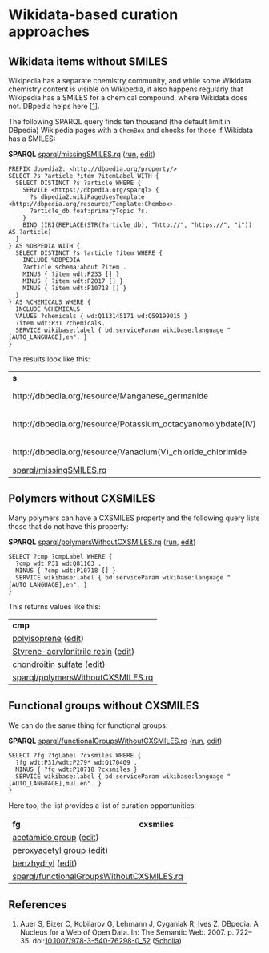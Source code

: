 # Wikidata-based curation approaches

## Wikidata items without SMILES

Wikipedia has a separate chemistry community, and while some Wikidata chemistry content is visible on
<a name="tp1">Wikipedia</a>, it also happens regularly that Wikipedia has a <a name="tp2">SMILES</a> for a chemical compound, where Wikidata
does not. DBpedia helps here [<a href="#citeref1">1</a>].

The following SPARQL query finds ten thousand (the default limit in <a name="tp3">DBpedia</a>) Wikipedia pages with 
a `ChemBox` and checks for those if Wikidata has a SMILES:

**SPARQL** [sparql/missingSMILES.rq](sparql/missingSMILES.code.html) ([run](https://query.wikidata.org/embed.html#PREFIX%20dbpedia2%3A%20%3Chttp%3A%2F%2Fdbpedia.org%2Fproperty%2F%3E%0A%0ASELECT%20%3Fs%20%3Farticle%20%3Fitem%20%3FitemLabel%20WITH%20%7B%0A%20%20SELECT%20DISTINCT%20%3Fs%20%3Farticle%20WHERE%20%7B%0A%20%20%20%20SERVICE%20%3Chttps%3A%2F%2Fdbpedia.org%2Fsparql%3E%20%7B%0A%20%20%20%20%20%20%3Fs%20dbpedia2%3AwikiPageUsesTemplate%20%3Chttp%3A%2F%2Fdbpedia.org%2Fresource%2FTemplate%3AChembox%3E.%0A%20%20%20%20%20%20%3Farticle_db%20foaf%3AprimaryTopic%20%3Fs.%0A%20%20%20%20%7D%0A%20%20%20%20BIND%20%28IRI%28REPLACE%28STR%28%3Farticle_db%29%2C%20%22http%3A%2F%2F%22%2C%20%22https%3A%2F%2F%22%2C%20%22i%22%29%29%20AS%20%3Farticle%29%0A%20%20%7D%0A%7D%20AS%20%25DBPEDIA%20WITH%20%7B%0A%20%20SELECT%20DISTINCT%20%3Fs%20%3Farticle%20%3Fitem%20WHERE%20%7B%0A%20%20%20%20INCLUDE%20%25DBPEDIA%0A%20%20%20%20%3Farticle%20schema%3Aabout%20%3Fitem%20.%0A%20%20%20%20MINUS%20%7B%20%3Fitem%20wdt%3AP233%20%5B%5D%20%7D%0A%20%20%20%20MINUS%20%7B%20%3Fitem%20wdt%3AP2017%20%5B%5D%20%7D%0A%20%20%20%20MINUS%20%7B%20%3Fitem%20wdt%3AP10718%20%5B%5D%20%7D%0A%20%20%7D%0A%7D%20AS%20%25CHEMICALS%20WHERE%20%7B%0A%20%20INCLUDE%20%25CHEMICALS%0A%20%20VALUES%20%3Fchemicals%20%7B%20wd%3AQ113145171%20wd%3AQ59199015%20%7D%0A%20%20%3Fitem%20wdt%3AP31%20%3Fchemicals.%0A%20%20SERVICE%20wikibase%3Alabel%20%7B%20bd%3AserviceParam%20wikibase%3Alanguage%20%22%5BAUTO_LANGUAGE%5D%2Cen%22.%20%7D%0A%7D%0A), [edit](https://query.wikidata.org/#PREFIX%20dbpedia2%3A%20%3Chttp%3A%2F%2Fdbpedia.org%2Fproperty%2F%3E%0A%0ASELECT%20%3Fs%20%3Farticle%20%3Fitem%20%3FitemLabel%20WITH%20%7B%0A%20%20SELECT%20DISTINCT%20%3Fs%20%3Farticle%20WHERE%20%7B%0A%20%20%20%20SERVICE%20%3Chttps%3A%2F%2Fdbpedia.org%2Fsparql%3E%20%7B%0A%20%20%20%20%20%20%3Fs%20dbpedia2%3AwikiPageUsesTemplate%20%3Chttp%3A%2F%2Fdbpedia.org%2Fresource%2FTemplate%3AChembox%3E.%0A%20%20%20%20%20%20%3Farticle_db%20foaf%3AprimaryTopic%20%3Fs.%0A%20%20%20%20%7D%0A%20%20%20%20BIND%20%28IRI%28REPLACE%28STR%28%3Farticle_db%29%2C%20%22http%3A%2F%2F%22%2C%20%22https%3A%2F%2F%22%2C%20%22i%22%29%29%20AS%20%3Farticle%29%0A%20%20%7D%0A%7D%20AS%20%25DBPEDIA%20WITH%20%7B%0A%20%20SELECT%20DISTINCT%20%3Fs%20%3Farticle%20%3Fitem%20WHERE%20%7B%0A%20%20%20%20INCLUDE%20%25DBPEDIA%0A%20%20%20%20%3Farticle%20schema%3Aabout%20%3Fitem%20.%0A%20%20%20%20MINUS%20%7B%20%3Fitem%20wdt%3AP233%20%5B%5D%20%7D%0A%20%20%20%20MINUS%20%7B%20%3Fitem%20wdt%3AP2017%20%5B%5D%20%7D%0A%20%20%20%20MINUS%20%7B%20%3Fitem%20wdt%3AP10718%20%5B%5D%20%7D%0A%20%20%7D%0A%7D%20AS%20%25CHEMICALS%20WHERE%20%7B%0A%20%20INCLUDE%20%25CHEMICALS%0A%20%20VALUES%20%3Fchemicals%20%7B%20wd%3AQ113145171%20wd%3AQ59199015%20%7D%0A%20%20%3Fitem%20wdt%3AP31%20%3Fchemicals.%0A%20%20SERVICE%20wikibase%3Alabel%20%7B%20bd%3AserviceParam%20wikibase%3Alanguage%20%22%5BAUTO_LANGUAGE%5D%2Cen%22.%20%7D%0A%7D%0A))

```sparql
PREFIX dbpedia2: <http://dbpedia.org/property/>
SELECT ?s ?article ?item ?itemLabel WITH {
  SELECT DISTINCT ?s ?article WHERE {
    SERVICE <https://dbpedia.org/sparql> {
      ?s dbpedia2:wikiPageUsesTemplate <http://dbpedia.org/resource/Template:Chembox>.
      ?article_db foaf:primaryTopic ?s.
    }
    BIND (IRI(REPLACE(STR(?article_db), "http://", "https://", "i")) AS ?article)
  }
} AS %DBPEDIA WITH {
  SELECT DISTINCT ?s ?article ?item WHERE {
    INCLUDE %DBPEDIA
    ?article schema:about ?item .
    MINUS { ?item wdt:P233 [] }
    MINUS { ?item wdt:P2017 [] }
    MINUS { ?item wdt:P10718 [] }
  }
} AS %CHEMICALS WHERE {
  INCLUDE %CHEMICALS
  VALUES ?chemicals { wd:Q113145171 wd:Q59199015 }
  ?item wdt:P31 ?chemicals.
  SERVICE wikibase:label { bd:serviceParam wikibase:language "[AUTO_LANGUAGE],en". }
}
```

The results look like this:

<table>
  <tr>
    <td><b>s</b></td>
    <td><b>article</b></td>
    <td><b>item</b></td>
  </tr>
  <tr>
    <td>http://dbpedia.org/resource/Manganese_germanide</td>
    <td>https://en.wikipedia.org/wiki/Manganese_germanide</td>
    <td><a href="https://tools.wmflabs.org/scholia/Q97933222">Manganese germanide</a> (<a href="http://www.wikidata.org/entity/Q97933222">edit</a>)</td>
  </tr>
  <tr>
    <td>http://dbpedia.org/resource/Potassium_octacyanomolybdate(IV)</td>
    <td>https://en.wikipedia.org/wiki/Potassium_octacyanomolybdate(IV)</td>
    <td><a href="https://tools.wmflabs.org/scholia/Q98078085">Potassium octacyanomolybdate(IV)</a> (<a href="http://www.wikidata.org/entity/Q98078085">edit</a>)</td>
  </tr>
  <tr>
    <td>http://dbpedia.org/resource/Vanadium(V)_chloride_chlorimide</td>
    <td>https://en.wikipedia.org/wiki/Vanadium(V)_chloride_chlorimide</td>
    <td><a href="https://tools.wmflabs.org/scholia/Q100341984">vanadium(V) chloride chlorimide</a> (<a href="http://www.wikidata.org/entity/Q100341984">edit</a>)</td>
  </tr>
  <tr><td colspan="2"><a href="sparql/missingSMILES.code.html">sparql/missingSMILES.rq</a></td></tr>
</table>

## Polymers without CXSMILES

Many <a name="tp4">polymers</a> can have a <a name="tp5">CXSMILES</a> property and the following query lists those that do not
have this property:

**SPARQL** [sparql/polymersWithoutCXSMILES.rq](sparql/polymersWithoutCXSMILES.code.html) ([run](https://query.wikidata.org/embed.html#SELECT%20%3Fcmp%20%3FcmpLabel%20WHERE%20%7B%0A%20%20%3Fcmp%20wdt%3AP31%20wd%3AQ81163%20.%0A%20%20MINUS%20%7B%20%3Fcmp%20wdt%3AP10718%20%5B%5D%20%7D%0A%20%20SERVICE%20wikibase%3Alabel%20%7B%20bd%3AserviceParam%20wikibase%3Alanguage%20%22%5BAUTO_LANGUAGE%5D%2Cen%22.%20%7D%0A%7D%0A), [edit](https://query.wikidata.org/#SELECT%20%3Fcmp%20%3FcmpLabel%20WHERE%20%7B%0A%20%20%3Fcmp%20wdt%3AP31%20wd%3AQ81163%20.%0A%20%20MINUS%20%7B%20%3Fcmp%20wdt%3AP10718%20%5B%5D%20%7D%0A%20%20SERVICE%20wikibase%3Alabel%20%7B%20bd%3AserviceParam%20wikibase%3Alanguage%20%22%5BAUTO_LANGUAGE%5D%2Cen%22.%20%7D%0A%7D%0A))

```sparql
SELECT ?cmp ?cmpLabel WHERE {
  ?cmp wdt:P31 wd:Q81163 .
  MINUS { ?cmp wdt:P10718 [] }
  SERVICE wikibase:label { bd:serviceParam wikibase:language "[AUTO_LANGUAGE],en". }
}
```

This returns values like this:

<table>
  <tr>
    <td><b>cmp</b></td>
  </tr>
  <tr>
    <td><a href="https://tools.wmflabs.org/scholia/Q145126">polyisoprene</a> (<a href="http://www.wikidata.org/entity/Q145126">edit</a>)</td>
  </tr>
  <tr>
    <td><a href="https://tools.wmflabs.org/scholia/Q146415">Styrene-acrylonitrile resin</a> (<a href="http://www.wikidata.org/entity/Q146415">edit</a>)</td>
  </tr>
  <tr>
    <td><a href="https://tools.wmflabs.org/scholia/Q408014">chondroitin sulfate</a> (<a href="http://www.wikidata.org/entity/Q408014">edit</a>)</td>
  </tr>
  <tr><td colspan="2"><a href="sparql/polymersWithoutCXSMILES.code.html">sparql/polymersWithoutCXSMILES.rq</a></td></tr>
</table>

## Functional groups without CXSMILES

We can do the same thing for <a name="tp6">functional groups</a>:

**SPARQL** [sparql/functionalGroupsWithoutCXSMILES.rq](sparql/functionalGroupsWithoutCXSMILES.code.html) ([run](https://query.wikidata.org/embed.html#SELECT%20%3Ffg%20%3FfgLabel%20%3Fcxsmiles%20WHERE%20%7B%0A%20%20%3Ffg%20wdt%3AP31%2Fwdt%3AP279*%20wd%3AQ170409%20.%0A%20%20MINUS%20%7B%20%3Ffg%20wdt%3AP10718%20%3Fcxsmiles%20%7D%0A%20%20SERVICE%20wikibase%3Alabel%20%7B%20bd%3AserviceParam%20wikibase%3Alanguage%20%22%5BAUTO_LANGUAGE%5D%2Cmul%2Cen%22.%20%7D%0A%7D%0A), [edit](https://query.wikidata.org/#SELECT%20%3Ffg%20%3FfgLabel%20%3Fcxsmiles%20WHERE%20%7B%0A%20%20%3Ffg%20wdt%3AP31%2Fwdt%3AP279*%20wd%3AQ170409%20.%0A%20%20MINUS%20%7B%20%3Ffg%20wdt%3AP10718%20%3Fcxsmiles%20%7D%0A%20%20SERVICE%20wikibase%3Alabel%20%7B%20bd%3AserviceParam%20wikibase%3Alanguage%20%22%5BAUTO_LANGUAGE%5D%2Cmul%2Cen%22.%20%7D%0A%7D%0A))

```sparql
SELECT ?fg ?fgLabel ?cxsmiles WHERE {
  ?fg wdt:P31/wdt:P279* wd:Q170409 .
  MINUS { ?fg wdt:P10718 ?cxsmiles }
  SERVICE wikibase:label { bd:serviceParam wikibase:language "[AUTO_LANGUAGE],mul,en". }
}
```

Here too, the list provides a list of curation opportunities:

<table>
  <tr>
    <td><b>fg</b></td>
    <td><b>cxsmiles</b></td>
  </tr>
  <tr>
    <td><a href="https://tools.wmflabs.org/scholia/Q2633793">acetamido group</a> (<a href="http://www.wikidata.org/entity/Q2633793">edit</a>)</td>
    <td></td>
  </tr>
  <tr>
    <td><a href="https://tools.wmflabs.org/scholia/Q2633806">peroxyacetyl group</a> (<a href="http://www.wikidata.org/entity/Q2633806">edit</a>)</td>
    <td></td>
  </tr>
  <tr>
    <td><a href="https://tools.wmflabs.org/scholia/Q2896782">benzhydryl</a> (<a href="http://www.wikidata.org/entity/Q2896782">edit</a>)</td>
    <td></td>
  </tr>
  <tr><td colspan="2"><a href="sparql/functionalGroupsWithoutCXSMILES.code.html">sparql/functionalGroupsWithoutCXSMILES.rq</a></td></tr>
</table>

## References

1. <a name="citeref1"></a> Auer S, Bizer C, Kobilarov G, Lehmann J, Cyganiak R, Ives Z. DBpedia: A Nucleus for a Web of Open Data. In: The Semantic Web. 2007. p. 722–35.  doi:[10.1007/978-3-540-76298-0_52](https://doi.org/10.1007/978-3-540-76298-0_52) ([Scholia](https://scholia.toolforge.org/doi/10.1007/978-3-540-76298-0_52))

